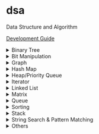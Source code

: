 # dsa

Data Structure and Algorithm

[Development Guide](https://github.com/Roytangrb/dsa/blob/master/CONTRIBUTING.md)

<details>
<summary>Binary Tree</summary>

- Traversal/Modification
  - [Relink BST to Sorted Linked List](https://leetcode.com/problems/increasing-order-search-tree/) ([code](src/bst_relink.py))
  - [Convert BST to Greater Tree](https://leetcode.com/problems/convert-bst-to-greater-tree/) (O(1) space with [Morris Traversal](src/morris_traversal.py))
  - [Kth Smallest Element in a BST](https://leetcode.com/problems/kth-smallest-element-in-a-bst/)
  - [Recover Binary Search Tree](https://leetcode.com/problems/recover-binary-search-tree/) ([code](src/find_swapped.py))
  - [Construct Binary Tree from Preorder and Inorder Traversal](https://leetcode.com/problems/construct-binary-tree-from-preorder-and-inorder-traversal/) ([code](leetcode/python/105-construct-binary-tree-from-preorder-and-inorder-traversal.py))
  - [Binary Search Tree Iterator II](https://leetcode.com/problems/binary-search-tree-iterator-ii/) ([code](src/bst_iterator.py))
  - [Flatten Binary Tree to Linked List](https://leetcode.com/problems/flatten-binary-tree-to-linked-list/) ([code](leetcode/python/114-flatten-binary-tree-to-linked-list.py))
  - [Convert Sorted Array to Binary Search Tree](https://leetcode.com/problems/convert-sorted-array-to-binary-search-tree/) ([code](leetcode/python/108-convert-sorted-array-to-binary-search-tree.py))
  - [Validate Binary Search Tree](https://leetcode.com/problems/validate-binary-search-tree/) ([code](leetcode/python/98-validate-binary-search-tree.py))
  - [Leaf-Similar Trees](https://leetcode.com/problems/leaf-similar-trees/) ([code](leetcode/python/872-leaf-similar-trees.py))
  - [Maximum Product of Splitted Binary Tree](https://leetcode.com/problems/maximum-product-of-splitted-binary-tree/) ([code](leetcode/python/1339-maximum-product-of-splitted-binary-tree.py))
- BFS Traversal
  - [Populating Next Right Pointers in Each Node II](https://leetcode.com/problems/populating-next-right-pointers-in-each-node-ii/)
  - [Deepest Leaves Sum](https://leetcode.com/problems/deepest-leaves-sum/)
- Binary Search
  - [Count Complete Tree Nodes](https://leetcode.com/problems/count-complete-tree-nodes/) ([code](leetcode/python/222-count-complete-tree-nodes.py))
- Fenwick Tree/Segment Tree
  - [Range Sum Query - Mutable](https://leetcode.com/problems/range-sum-query-mutable/) ([code](leetcode/python/307-range-sum-query-mutable.py))
  - [Count of Smaller Numbers After Self](https://leetcode.com/problems/count-of-smaller-numbers-after-self/) ([code](leetcode/python/315-count-of-smaller-numbers-after-self.py))
  - [My Calendar III](https://leetcode.com/problems/my-calendar-iii/) ([code](leetcode/python/732-my-calendar-iii.py))
- Self-balancing Trees
  - [Time Based Key-Value Store](https://leetcode.com/problems/time-based-key-value-store/) ([code](leetcode/python/981-time-based-key-value-store.py))
  - [My Calendar III](https://leetcode.com/problems/my-calendar-iii/) ([code](leetcode/python/732-my-calendar-iii.py))
- Lowest Common Ancestor (LCA)
  - [Lowest Common Ancestor of a Binary Tree](https://leetcode.com/problems/lowest-common-ancestor-of-a-binary-tree/) ([code](leetcode/python/236-lowest-common-ancestor-of-a-binary-tree.py))
  - [Lowest Common Ancestor of a Binary Search Tree](https://leetcode.com/problems/lowest-common-ancestor-of-a-binary-search-tree/) ([code](leetcode/python/235-lowest-common-ancestor-of-a-binary-search-tree.py))

</details>

<details>
<summary>Bit Manipulation</summary>

- Bitset
  - [Maximum Product of Word Lenghts](https://leetcode.com/problems/maximum-product-of-word-lengths/) ([code](leetcode/python/318-maximum-product-of-word-lengths.py))
  - [Maximum Length of a Concatenated String with Unique Characters](https://leetcode.com/problems/maximum-length-of-a-concatenated-string-with-unique-characters/) ([code](leetcode/python/1239-maximum-length-of-a-concatenated-string-with-unique-characters.py))
  - [Image Overlap](https://leetcode.com/problems/image-overlap/) ([code](leetcode/python/835-image-overlap.py))
- Unset Rightmost Bit
  - [Number of 1 Bits](https://leetcode.com/problems/number-of-1-bits/) ([code](leetcode/python/191-number-of-1-bits.py))
- Unset Leftmost Bit
  - [Check If a String Contains All Binary Codes of Size K](https://leetcode.com/problems/check-if-a-string-contains-all-binary-codes-of-size-k/) ([code](leetcode/python/1461-check-if-a-string-contains-all-binary-codes-of-size-k.py))
- Get Leftmost Set Bit
  - [Divide Two Integers](https://leetcode.com/problems/divide-two-integers/) ([Base 2 Long Division](leetcode/python/29-divide-two-integers.py))
- Get Rightmost Set Bit
  - [Power of Four](https://leetcode.com/problems/power-of-four/) ([code](leetcode/python/342-power-of-four.py))
  - [Set Mismatch](https://leetcode.com/problems/set-mismatch/) ([code](leetcode/python/645-set-mismatch.py))
- Is Power of 2 (popcount = 1)
  - [Concatenation of Consecutive Binary Numbers](https://leetcode.com/problems/concatenation-of-consecutive-binary-numbers/) ([code](leetcode/python/1680-concatenation-of-consecutive-binary-numbers.py))

</details>

<details>
<summary>Graph</summary>

- [Bipartite Graph](https://en.wikipedia.org/wiki/Bipartite_graph)
  - [Is Graph Bipartite](https://leetcode.com/problems/is-graph-bipartite/) ([code](src/bipartiteness.py))
  - [Possible Bipartition](https://leetcode.com/problems/possible-bipartition/) ([code](leetcode/python/886-possible-bipartition.py))
- BFS Unweighted Shortest Path
  - [Shortest Path in Binary Matrix](https://leetcode.com/problems/shortest-path-in-binary-matrix/)
  - [Word Ladder II](https://leetcode.com/problems/word-ladder-ii/) ([code](leetcode/python/126-word-ladder-ii.py))
  - [Shortest Path in a Grid with Obstacles Elimination](https://leetcode.com/problems/shortest-path-in-a-grid-with-obstacles-elimination/) ([code](leetcode/python/1293-shortest-path-in-a-grid-with-obstacles-elimination.py))
  - [Minimum Genetic Mutation](https://leetcode.com/problems/minimum-genetic-mutation/) ([code](leetcode/python/433-minimum-genetic-mutation.py))
  - [Nearest Exit from Entrance in Maze](https://leetcode.com/problems/nearest-exit-from-entrance-in-maze/) ([code](leetcode/python/1926-nearest-exit-from-entrance-in-maze.py))
- Bridge of Graph
  - [Critical Connections in a Network](https://leetcode.com/problems/critical-connections-in-a-network/) ([Tarjan's bridge finding](src/tarjan_bridge_finding.py))
- Convex Hull
  - [Erect the Fence](https://leetcode.com/problems/erect-the-fence/) ([code](leetcode/python/587-erect-the-fence.py))
- Dijkstra Shortest Path
  - [Minimum Weighted Subgraph With the Required Paths](https://leetcode.com/problems/minimum-weighted-subgraph-with-the-required-paths/) ([code](src/dijkstra.py))
  - [Path With Minimum Effort](https://leetcode.com/problems/path-with-minimum-effort/)
  - [Network Delay Time](https://leetcode.com/problems/network-delay-time/)
- Disjoint Set Union Find
  - [Longest Consecutive Sequence](https://leetcode.com/problems/longest-consecutive-sequence/) ([union by size](src/union_by_size.py))
  - [Graph Valid Tree](https://leetcode.com/problems/graph-valid-tree/) ([union by rank](src/union_by_rank.py))
  - [Smallest String With Swaps](https://leetcode.com/problems/smallest-string-with-swaps/)
  - [Path With Minimum Effort](https://leetcode.com/problems/path-with-minimum-effort/)
  - [Satisfiability of Equality Equations](https://leetcode.com/problems/satisfiability-of-equality-equations/) ([code](leetcode/python/990-satisfiability-of-equality-equations.py))
  - [Most Stones Removed with Same Row or Column](https://leetcode.com/problems/most-stones-removed-with-same-row-or-column/) ([code](leetcode/python/947-most-stones-removed-with-same-row-or-column.py))
  - [Lexicographically Smallest Equivalent String](https://leetcode.com/problems/lexicographically-smallest-equivalent-string/) ([code](leetcode/python/1061-lexicographically-smallest-equivalent-string.py))
  - [Number of Good Paths](https://leetcode.com/problems/number-of-good-paths/) ([code](leetcode/python/2421-number-of-good-paths.py))
- [Hamiltonian Path](https://en.wikipedia.org/wiki/Hamiltonian_path)
  - [Unique Paths III](https://leetcode.com/problems/unique-paths-iii/) ([code](leetcode/python/980-unique-paths-iii.py))
- Minimum Spanning Tree
  - [Min Cost to Connect All Points](https://leetcode.com/problems/min-cost-to-connect-all-points/)
    - [Kruskal's Algorithm](src/kruskal_mst.py) with union find
    - [Prim's Algorithm](src/prim_mst.py) with priority queue
- Topological Sort
  - [Graph Valid Tree](https://leetcode.com/problems/graph-valid-tree/) ([code](src/topological_sort.py))
  - [Longest Increasing Path in a Matrix](https://leetcode.com/problems/longest-increasing-path-in-a-matrix/) ([code](leetcode/python/329-longest-increasing-path-in-a-matrix.py))
- Modelling/Simulation
  - [Escape the Spreading Fire](https://leetcode.com/problems/escape-the-spreading-fire/)
  - [Out of Boundary Paths](https://leetcode.com/problems/out-of-boundary-paths/) ([code](leetcode/python/576-out-of-boundary-paths.py))
- Traversal
  - [Pacific Atlantic Water Flow](https://leetcode.com/problems/pacific-atlantic-water-flow/) ([code](leetcode/python/417-pacific-atlantic-water-flow.py))
  - [Word Search](https://leetcode.com/problems/word-search/) ([code](leetcode/python/79-word-search.py))
- Tree
  - [Sum of Distances in Tree](https://leetcode.com/problems/sum-of-distances-in-tree/) ([code](leetcode/python/834-sum-of-distances-in-tree.py))
  - [Number of Nodes in the Sub-Tree With the Same Label](https://leetcode.com/problems/number-of-nodes-in-the-sub-tree-with-the-same-label/) ([code](leetcode/python/1519-number-of-nodes-in-the-sub-tree-with-the-same-label.py))

</details>

<details>
<summary>Hash Map</summary>

- [Contains Duplicate II](https://leetcode.com/problems/contains-duplicate-ii/) ([code](leetcode/python/219-contains-duplicate-ii.py))
- [Continuous Subarray Sum](https://leetcode.com/problems/continuous-subarray-sum/) ([code](leetcode/python/523-continuous-subarray-sum.py))
- [Insert Delete GetRandom O(1)](https://leetcode.com/problems/insert-delete-getrandom-o1/) ([code](leetcode/python/380-insert-delete-getrandom-o1.py))
- [Determine if Two Strings Are Close](https://leetcode.com/problems/determine-if-two-strings-are-close/) ([code](leetcode/python/1657-determine-if-two-strings-are-close.py))

</details>

<details>
<summary>Heap/Priority Queue</summary>

- [Top K Frequent Words](https://leetcode.com/problems/top-k-frequent-words/) ([code](leetcode/python/692-top-k-frequent-words.py))
- [Construct Target Array With Multiple Sums](https://leetcode.com/problems/construct-target-array-with-multiple-sums/) ([code](leetcode/python/1354-construct-target-array-with-multiple-sums.py))
- [Course Schedule III](https://leetcode.com/problems/course-schedule-iii/) ([code](leetcode/python/630-course-schedule-iii.py))
- [Reduce Array Size to The Half](https://leetcode.com/problems/reduce-array-size-to-the-half/) ([code](leetcode/python/1338-reduce-array-size-to-the-half.py))
- [Split Array into Consecutive Subsequences](https://leetcode.com/problems/split-array-into-consecutive-subsequences/) ([code](leetcode/python/659-split-array-into-consecutive-subsequences.py))
- [Minimum Number of Refueling Stops](https://leetcode.com/problems/minimum-number-of-refueling-stops/) ([code](leetcode/python/871-minimum-number-of-refueling-stops.py))
- [Maximum Performance of a Team](https://leetcode.com/problems/maximum-performance-of-a-team/) ([code](leetcode/python/1383-maximum-performance-of-a-team.py))
- [Earliest Possible Day of Full Bloom](https://leetcode.com/problems/earliest-possible-day-of-full-bloom/) ([code](leetcode/python/2136-earliest-possible-day-of-full-bloom.py))
- [Find Median from Data Stream](https://leetcode.com/problems/find-median-from-data-stream/) ([code](leetcode/python/295-find-median-from-data-stream.py))
- [Single-Threaded CPU](https://leetcode.com/problems/single-threaded-cpu/) ([code](leetcode/python/1834-single-threaded-cpu.py))

</details>

<details>
<summary>Iterator</summary>

- Peeking Iterator
  - [Flatten Nested List Iterator](https://leetcode.com/problems/flatten-nested-list-iterator/) ([code](src/iter_nested_list.py))
- [Check If Two String Arrays are Equivalent](https://leetcode.com/problems/check-if-two-string-arrays-are-equivalent/) ([code](leetcode/python/1662-check-if-two-string-arrays-are-equivalent.py))

</details>

<details>
<summary>Linked List</summary>

- Two Pointers
  - [Intersection of Two Linked Lists](https://leetcode.com/problems/intersection-of-two-linked-lists/) ([code](leetcode/python/160-intersection-of-two-linked-lists.py))
  - [Partition List](https://leetcode.com/problems/partition-list/) ([code](leetcode/python/86-partition-list.py))
  - [Palindrome Linked List](https://leetcode.com/problems/palindrome-linked-list/) ([code](leetcode/python/234-palindrome-linked-list.py))
  - [Remove Nth Node From End of List](https://leetcode.com/problems/remove-nth-node-from-end-of-list/) ([code](leetcode/python/19-remove-nth-node-from-end-of-list.py))
  - [Delete the Middle Node of a Linked List](https://leetcode.com/problems/delete-the-middle-node-of-a-linked-list/) ([code](leetcode/python/2095-delete-the-middle-node-of-a-linked-list.py))
  - [Odd Even Linked List](https://leetcode.com/problems/odd-even-linked-list/) ([code](leetcode/python/328-odd-even-linked-list.py))
- Floyd’s Tortoise and Hare
  - [Linked List Cycle](https://leetcode.com/problems/linked-list-cycle/) ([code](leetcode/python/141-linked-list-cycle.py))
  - [Linked List Cycle II](https://leetcode.com/problems/linked-list-cycle-ii/)
  - [Find the Duplicate Number](https://leetcode.com/problems/find-the-duplicate-number/) ([code](leetcode/python/287-find-the-duplicate-number.py))
- [My Calendar I](https://leetcode.com/problems/my-calendar-i/) ([code](leetcode/python/729-my-calendar-i.py))
- [Delete Node in a Linked List](https://leetcode.com/problems/delete-node-in-a-linked-list/) ([code](leetcode/python/237-delete-node-in-a-linked-list.py))

</details>

<details>
<summary>Matrix</summary>

- Backtracking
  - [N-Queens](https://leetcode.com/problems/n-queens/) ([code](leetcode/python/51-n-queens.py))
- Pre-computation
  - [Range Sum Query 2D](https://leetcode.com/problems/range-sum-query-2d-immutable/) ([code](leetcode/python/304-range-sum-query-2d-immutable.py))
  - [Number of Submatrices That Sum to Target](https://leetcode.com/problems/number-of-submatrices-that-sum-to-target/) ([code](leetcode/python/1074-number-of-submatrices-that-sum-to-target.py))
  - [Max Sum of Rectangle No Larger Than K](https://leetcode.com/problems/max-sum-of-rectangle-no-larger-than-k/) ([code](leetcode/python/363-max-sum-of-rectangle-no-larger-than-k.py))
- Search Space Reduction
  - [Search a 2D Matrix II](https://leetcode.com/problems/search-a-2d-matrix-ii/) ([code](leetcode/python/240-search-a-2d-matrix-ii.py))
  - [Kth Smallest Element in a Sorted Matrix](https://leetcode.com/problems/kth-smallest-element-in-a-sorted-matrix/) ([code](leetcode/python/378-kth-smallest-element-in-a-sorted-matrix.py))
- Yale Format
  - [Sparse Matrix Multiplication](https://leetcode.com/problems/sparse-matrix-multiplication/) ([code](src/yale_format.py))
- [Rotate Image](https://leetcode.com/problems/rotate-image/) ([code](leetcode/python/48-rotate-image.py))
- [Image Overlap](https://leetcode.com/problems/image-overlap/) ([code](leetcode/python/835-image-overlap.py))
- [Toeplitz Matrix](https://leetcode.com/problems/toeplitz-matrix/) ([code](leetcode/python/766-toeplitz-matrix.py))

</details>

<details>
<summary>Queue</summary>

- [Design Circular Queue](https://leetcode.com/problems/design-circular-queue/) ([code](leetcode/python/622-design-circular-queue.py))

</details>

<details>
<summary>Sorting</summary>

- Binary Search
  - [Find First and Last Position of Element in Sorted Array](https://leetcode.com/problems/find-first-and-last-position-of-element-in-sorted-array/) ([code](leetcode/python/34-find-first-and-last-position-of-element-in-sorted-array.py))
  - [Kth Smallest Element in a Sorted Matrix](https://leetcode.com/problems/kth-smallest-element-in-a-sorted-matrix/) ([code](leetcode/python/378-kth-smallest-element-in-a-sorted-matrix.py))
  - [Find K Closest Elements](https://leetcode.com/problems/find-k-closest-elements/) ([code](leetcode/python/658-find-k-closest-elements.py))
- Longest Increasing Subsequence (LIS)
  - [Longest Increasing Subsequence](https://leetcode.com/problems/longest-increasing-subsequence/) ([code](leetcode/python/300-longest-increasing-subsequence.py))
  - [Russian Doll Envelopes](https://leetcode.com/problems/russian-doll-envelopes/) ([DP/ O(nlogn) with Patience Sort](leetcode/python/354-russian-doll-envelopes.py))
- Quickselect
  - [Kth Largest Element in an Array](https://leetcode.com/problems/kth-largest-element-in-an-array/) ([code](leetcode/python/215-kth-largest-element-in-an-array.py))
  - [Top K Frequent Elements](https://leetcode.com/problems/top-k-frequent-elements/) ([code](src/quickselect.py))
  - [Minimum Moves to Equal Array Elements II](https://leetcode.com/problems/minimum-moves-to-equal-array-elements-ii/) ([code](leetcode/python/462-minimum-moves-to-equal-array-elements-ii.py))
- Quicksort
  - [Sort Array By Parity](https://leetcode.com/problems/sort-array-by-parity/) ([code](src/quicksort.py))
- Two Pointers
  - [Find Two Swapped in Sorted Array](https://www.geeksforgeeks.org/sort-an-almost-sorted-array-where-only-two-elements-are-swapped/) ([code](src/find_swapped.py))
  - [Merge Sorted Array](https://leetcode.com/problems/merge-sorted-array/) ([code](leetcode/python/88-merge-sorted-array.py))
  - [3Sum Closest](https://leetcode.com/problems/3sum-closest/) ([code](leetcode/python/16-3sum-closest.py))
  - [Remove Duplicates from Sorted Array](https://leetcode.com/problems/remove-duplicates-from-sorted-array/description/) ([code](leetcode/python/26-remove-duplicates-from-sorted-array.py))
- Greedy Using Sort
  - [Bag of Tokens](https://leetcode.com/problems/bag-of-tokens/) ([code](leetcode/python/948-bag-of-tokens.py))
  - [Find Original Array From Doubled Array](https://leetcode.com/problems/find-original-array-from-doubled-array/) ([code](leetcode/python/2007-find-original-array-from-doubled-array.py))
  - [Largest Perimeter Triangle](https://leetcode.com/problems/largest-perimeter-triangle/) ([code](leetcode/python/976-largest-perimeter-triangle.py))

</details>

<details>
<summary>Stack</summary>

- Monotonic Stack
  - [132 Pattern](https://leetcode.com/problems/132-pattern/) ([code](src/find_132_pattern.py))
  - [Jump Game VI](https://leetcode.com/problems/jump-game-vi/) ([code](leetcode/python/1696-jump-game-vi.py))
  - [Trapping Rain Water](https://leetcode.com/problems/trapping-rain-water/) ([code](leetcode/python/42-trapping-rain-water.py))
  - [Online Stock Span](https://leetcode.com/problems/online-stock-span/) ([code](leetcode/python/901-online-stock-span.py))
  - [Largest Rectangle in Histogram](https://leetcode.com/problems/largest-rectangle-in-histogram/) ([code](leetcode/python/84-largest-rectangle-in-histogram.py))
  - [Sum of Subarray Minimums](https://leetcode.com/problems/sum-of-subarray-minimums/) ([code](leetcode/python/907-sum-of-subarray-minimums.py))
  - [Daily Temperatures](https://leetcode.com/problems/daily-temperatures/) ([code](leetcode/python/739-daily-temperatures.py))
- [Remove All Adjacent Duplicates in String II](https://leetcode.com/problems/remove-all-adjacent-duplicates-in-string-ii/)
- [Longest Valid Parentheses](https://leetcode.com/problems/longest-valid-parentheses/) ([code](leetcode/python/32-longest-valid-parentheses.py))
- [Implement Queue using Stacks](https://leetcode.com/problems/implement-queue-using-stacks/) ([code](leetcode/python/232-implement-queue-using-stacks.py))

</details>

<details>
<summary>String Search & Pattern Matching</summary>

- Longest Common Subsequence (LCS)
  - [Delete Operation for Two Strings](https://leetcode.com/problems/delete-operation-for-two-strings/) ([code](leetcode/python/583-delete-operation-for-two-strings.py))
  - [Longest Common Subsequence](https://leetcode.com/problems/longest-common-subsequence/) ([code](leetcode/python/1143-longest-common-subsequence.py))
- Hashmap
  - [Find and Replace Pattern](https://leetcode.com/problems/find-and-replace-pattern/) ([code](leetcode/python/890-find-and-replace-pattern.py), same as [Isomorphic Strings](https://leetcode.com/problems/isomorphic-strings/))
  - [Word Subsets](https://leetcode.com/problems/word-subsets/) ([code](leetcode/python/916-word-subsets.py))
- Rolling Hash
  - [Check If a String Contains All Binary Codes of Size K](https://leetcode.com/problems/check-if-a-string-contains-all-binary-codes-of-size-k/) ([code](leetcode/python/1461-check-if-a-string-contains-all-binary-codes-of-size-k.py))
- Sliding Window
  - [Longest Substring Without Repeating Characters](https://leetcode.com/problems/longest-substring-without-repeating-characters/) ([code](leetcode/python/3-longest-substring-without-repeating-characters.py))
  - [Substring with Concatenation of All Words](https://leetcode.com/problems/substring-with-concatenation-of-all-words/) ([code](leetcode/python/30-substring-with-concatenation-of-all-words.py))
  - [Maximum Length of Repeated Subarray](https://leetcode.com/problems/maximum-length-of-repeated-subarray/) ([code](leetcode/python/718-maximum-length-of-repeated-subarray.py))
  - [Minimum Window Substring](https://leetcode.com/problems/minimum-window-substring/) ([code](leetcode/python/76-minimum-window-substring.py))
- Trie
  - [Design File System](https://leetcode.com/problems/design-file-system/) ([code](src/file_system.py))
  - [Prefix and Suffix Search](https://leetcode.com/problems/prefix-and-suffix-search/) ([code](leetcode/python/745-prefix-and-suffix-search.py))
  - [Search Suggestions System](https://leetcode.com/problems/search-suggestions-system/) ([code](leetcode/python/1268-search-suggestions-system.py))
  - [Short Encoding of Words](https://leetcode.com/problems/short-encoding-of-words/) ([code](leetcode/python/820-short-encoding-of-words.py))
  - [Palindrome Pairs](https://leetcode.com/problems/palindrome-pairs/) ([code](leetcode/python/336-palindrome-pairs.py))
  - [Word Search II](https://leetcode.com/problems/word-search-ii/) ([code](leetcode/python/212-word-search-ii.py))
- Two/K Pointers
  - [Number of Matching Subsequences](https://leetcode.com/problems/number-of-matching-subsequences/) ([code](leetcode/python/792-number-of-matching-subsequences.py))
- Z Algorithm
  - [Sum of Scores of Built Strings](https://leetcode.com/problems/sum-of-scores-of-built-strings/) ([code](src/z_algorithm.py))

</details>

<details>
<summary>Others</summary>

- [Bin Packing](https://en.wikipedia.org/wiki/Bin_packing_problem)
  - [0-1 Knapsack Problem](https://en.wikipedia.org/wiki/Knapsack_problem#0-1_knapsack_problem)
    - [Maximum Profit in Job Scheduling](https://leetcode.com/problems/maximum-profit-in-job-scheduling/) ([code](leetcode/python/1235-maximum-profit-in-job-scheduling.py))
  - [Matchsticks to Square](https://leetcode.com/problems/matchsticks-to-square/) ([code](leetcode/python/473-matchsticks-to-square.py))
- Information Theory
  - [Poor Pigs](https://leetcode.com/problems/poor-pigs/) ([code](leetcode/python/458-poor-pigs.py))
- Math & Geometry
  - [Ugly Number](https://leetcode.com/problems/ugly-number/) ([code](leetcode/python/263-ugly-number.py))
  - [Rectangle Area](https://leetcode.com/problems/rectangle-area/) ([code](leetcode/python/223-rectangle-area.py))
  - [Minimum Rounds to Complete All Tasks](https://leetcode.com/problems/minimum-rounds-to-complete-all-tasks/) ([code](leetcode/python/2244-minimum-rounds-to-complete-all-tasks.py))
  - [Max Points on a Line](https://leetcode.com/problems/max-points-on-a-line/) ([code](leetcode/python//149-max-points-on-a-line.py))
- Permutation
  - [Combination Sum IV](https://leetcode.com/problems/combination-sum-iv/) ([code](leetcode/python/377-combination-sum-iv.py))
  - [Count Vowels Permutation](https://leetcode.com/problems/count-vowels-permutation/) ([code](leetcode/python/1220-count-vowels-permutation.py))
  - [Letter Case Permutation](https://leetcode.com/problems/letter-case-permutation/) ([code](leetcode/python/784-letter-case-permutation.py))
  - [Orderly Queue](https://leetcode.com/problems/orderly-queue/) ([code](leetcode/python/899-orderly-queue.py))
- Parsing
  - [UTF-8 Validation](https://leetcode.com/problems/utf-8-validation/) ([code](leetcode/python/393-utf-8-validation.py))
  - [Basic Calculator](https://leetcode.com/problems/basic-calculator/) ([code](leetcode/python/224-basic-calculator.py))
  - [Evaluate Reverse Polish Notation](https://leetcode.com/problems/evaluate-reverse-polish-notation/) ([code](leetcode/python/150-evaluate-reverse-polish-notation.py))
- DP
  - [Best Time to Buy and Sell Stock IV](https://leetcode.com/problems/best-time-to-buy-and-sell-stock-iv/) ([code](leetcode/python/188-best-time-to-buy-and-sell-stock-iv.py))
  - [Best Time to Buy and Sell Stock with Cooldown](https://leetcode.com/problems/best-time-to-buy-and-sell-stock-with-cooldown/) ([code](leetcode/python/309-best-time-to-buy-and-sell-stock-with-cooldown.py))
  - [Maximum Score from Performing Multiplication Operations](https://leetcode.com/problems/maximum-score-from-performing-multiplication-operations/) ([code](leetcode/python/1770-maximum-score-from-performing-multiplication-operations.py))
  - [Minimum Number of Refueling Stops](https://leetcode.com/problems/minimum-number-of-refueling-stops/)
  - [Maximum Length of Repeated Subarray](https://leetcode.com/problems/maximum-length-of-repeated-subarray/) ([code](leetcode/python/718-maximum-length-of-repeated-subarray.py))
  - [Push Dominoes](https://leetcode.com/problems/push-dominoes/) ([code](leetcode/python/838-push-dominoes.py))
  - [Domino and Tromino Tiling](https://leetcode.com/problems/domino-and-tromino-tiling/) ([code](leetcode/python/790-domino-and-tromino-tiling.py))
  - [Decode Ways](https://leetcode.com/problems/decode-ways/) ([code](leetcode/python/91-decode-ways.py))
  - [Number of Dice Rolls With Target Sum](https://leetcode.com/problems/number-of-dice-rolls-with-target-sum/) ([code](leetcode/python/1155-number-of-dice-rolls-with-target-sum.py))
  - [Increasing Triplet Subsequence](https://leetcode.com/problems/increasing-triplet-subsequence/) ([code](leetcode/python/334-increasing-triplet-subsequence.py))
  - [String Compression II](https://leetcode.com/problems/string-compression-ii/) ([code](leetcode/python/1531-string-compression-ii.py))
  - [Minimum Difficulty of a Job Schedule](https://leetcode.com/problems/minimum-difficulty-of-a-job-schedule/) ([code](leetcode/python/1335-minimum-difficulty-of-a-job-schedule.py))
  - [Perfect Squares](https://leetcode.com/problems/perfect-squares/)
  - [Arithmetic Slices II](https://leetcode.com/problems/arithmetic-slices-ii-subsequence/) ([code](leetcode))
  - [Minimum Falling Path Sum](https://leetcode.com/problems/minimum-falling-path-sum/) ([code](leetcode/python/931-minimum-falling-path-sum.py))
- Greedy
  - [Minimum Time to Make Rope Colorful](https://leetcode.com/problems/minimum-time-to-make-rope-colorful/) ([code](leetcode/python/1578-minimum-time-to-make-rope-colorful.py))
  - [Break a Palindrome](https://leetcode.com/problems/break-a-palindrome/) ([code](leetcode/python/1328-break-a-palindrome.py))
  - [Integer to Roman](https://leetcode.com/problems/integer-to-roman/) ([code](leetcode/python/12-integer-to-roman.py))
  - [Longest Palindrome by Concatenating Two Letter Words](https://leetcode.com/problems/longest-palindrome-by-concatenating-two-letter-words/) ([code](leetcode/python/2131-longest-palindrome-by-concatenating-two-letter-words.py))
  - [Longest Subsequence With Limited Sum](https://leetcode.com/problems/longest-subsequence-with-limited-sum/) ([code](leetcode/python/2389-longest-subsequence-with-limited-sum.py))
  - [Minimum Number of Arrows to Burst Balloons](https://leetcode.com/problems/minimum-number-of-arrows-to-burst-balloons/) ([code](leetcode/python/452-minimum-number-of-arrows-to-burst-balloons.py))

</details>
